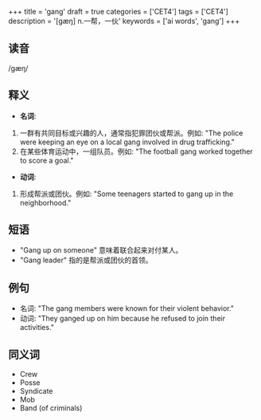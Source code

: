 +++
title = 'gang'
draft = true
categories = ['CET4']
tags = ['CET4']
description = '[gæŋ] n.一帮，一伙'
keywords = ['ai words', 'gang']
+++

## 读音
/ɡæŋ/

## 释义
- **名词**:
1. 一群有共同目标或兴趣的人，通常指犯罪团伙或帮派。例如: "The police were keeping an eye on a local gang involved in drug trafficking."
2. 在某些体育运动中，一组队员。例如: "The football gang worked together to score a goal."

- **动词**:
1. 形成帮派或团伙。例如: "Some teenagers started to gang up in the neighborhood."

## 短语
- "Gang up on someone" 意味着联合起来对付某人。
- "Gang leader" 指的是帮派或团伙的首领。

## 例句
- 名词: "The gang members were known for their violent behavior."
- 动词: "They ganged up on him because he refused to join their activities."

## 同义词
- Crew
- Posse
- Syndicate
- Mob
- Band (of criminals)
